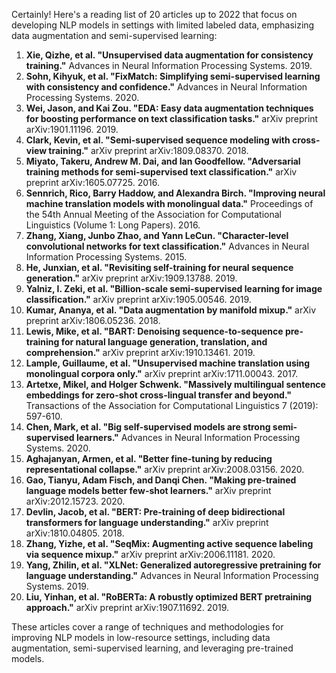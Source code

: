 Certainly! Here's a reading list of 20 articles up to 2022 that focus on developing NLP models in settings with limited labeled data, emphasizing data augmentation and semi-supervised learning:

1. **Xie, Qizhe, et al. "Unsupervised data augmentation for consistency training."** Advances in Neural Information Processing Systems. 2019.
2. **Sohn, Kihyuk, et al. "FixMatch: Simplifying semi-supervised learning with consistency and confidence."** Advances in Neural Information Processing Systems. 2020.
3. **Wei, Jason, and Kai Zou. "EDA: Easy data augmentation techniques for boosting performance on text classification tasks."** arXiv preprint arXiv:1901.11196. 2019.
4. **Clark, Kevin, et al. "Semi-supervised sequence modeling with cross-view training."** arXiv preprint arXiv:1809.08370. 2018.
5. **Miyato, Takeru, Andrew M. Dai, and Ian Goodfellow. "Adversarial training methods for semi-supervised text classification."** arXiv preprint arXiv:1605.07725. 2016.
6. **Sennrich, Rico, Barry Haddow, and Alexandra Birch. "Improving neural machine translation models with monolingual data."** Proceedings of the 54th Annual Meeting of the Association for Computational Linguistics (Volume 1: Long Papers). 2016.
7. **Zhang, Xiang, Junbo Zhao, and Yann LeCun. "Character-level convolutional networks for text classification."** Advances in Neural Information Processing Systems. 2015.
8. **He, Junxian, et al. "Revisiting self-training for neural sequence generation."** arXiv preprint arXiv:1909.13788. 2019.
9. **Yalniz, I. Zeki, et al. "Billion-scale semi-supervised learning for image classification."** arXiv preprint arXiv:1905.00546. 2019.
10. **Kumar, Ananya, et al. "Data augmentation by manifold mixup."** arXiv preprint arXiv:1806.05236. 2018.
11. **Lewis, Mike, et al. "BART: Denoising sequence-to-sequence pre-training for natural language generation, translation, and comprehension."** arXiv preprint arXiv:1910.13461. 2019.
12. **Lample, Guillaume, et al. "Unsupervised machine translation using monolingual corpora only."** arXiv preprint arXiv:1711.00043. 2017.
13. **Artetxe, Mikel, and Holger Schwenk. "Massively multilingual sentence embeddings for zero-shot cross-lingual transfer and beyond."** Transactions of the Association for Computational Linguistics 7 (2019): 597-610.
14. **Chen, Mark, et al. "Big self-supervised models are strong semi-supervised learners."** Advances in Neural Information Processing Systems. 2020.
15. **Aghajanyan, Armen, et al. "Better fine-tuning by reducing representational collapse."** arXiv preprint arXiv:2008.03156. 2020.
16. **Gao, Tianyu, Adam Fisch, and Danqi Chen. "Making pre-trained language models better few-shot learners."** arXiv preprint arXiv:2012.15723. 2020.
17. **Devlin, Jacob, et al. "BERT: Pre-training of deep bidirectional transformers for language understanding."** arXiv preprint arXiv:1810.04805. 2018.
18. **Zhang, Yizhe, et al. "SeqMix: Augmenting active sequence labeling via sequence mixup."** arXiv preprint arXiv:2006.11181. 2020.
19. **Yang, Zhilin, et al. "XLNet: Generalized autoregressive pretraining for language understanding."** Advances in Neural Information Processing Systems. 2019.
20. **Liu, Yinhan, et al. "RoBERTa: A robustly optimized BERT pretraining approach."** arXiv preprint arXiv:1907.11692. 2019.

These articles cover a range of techniques and methodologies for improving NLP models in low-resource settings, including data augmentation, semi-supervised learning, and leveraging pre-trained models.
